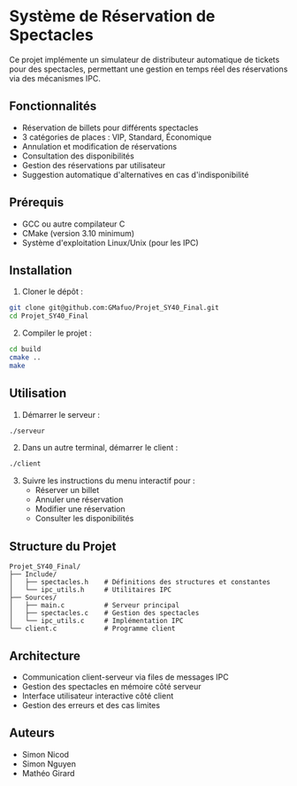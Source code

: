 # Système de Réservation de Spectacles

Ce projet implémente un simulateur de distributeur automatique de tickets pour des spectacles, permettant une gestion en temps réel des réservations via des mécanismes IPC.

## Fonctionnalités

- Réservation de billets pour différents spectacles
- 3 catégories de places : VIP, Standard, Économique
- Annulation et modification de réservations
- Consultation des disponibilités
- Gestion des réservations par utilisateur
- Suggestion automatique d'alternatives en cas d'indisponibilité

## Prérequis

- GCC ou autre compilateur C
- CMake (version 3.10 minimum)
- Système d'exploitation Linux/Unix (pour les IPC)

## Installation

1. Cloner le dépôt :
```bash
git clone git@github.com:GMafuo/Projet_SY40_Final.git
cd Projet_SY40_Final
```

2. Compiler le projet :
```bash
cd build
cmake ..
make
```

## Utilisation

1. Démarrer le serveur :
```bash
./serveur
```

2. Dans un autre terminal, démarrer le client :
```bash
./client
```

3. Suivre les instructions du menu interactif pour :
   - Réserver un billet
   - Annuler une réservation
   - Modifier une réservation
   - Consulter les disponibilités

## Structure du Projet

```
Projet_SY40_Final/
├── Include/
│   ├── spectacles.h    # Définitions des structures et constantes
│   └── ipc_utils.h     # Utilitaires IPC
├── Sources/
│   ├── main.c          # Serveur principal
│   ├── spectacles.c    # Gestion des spectacles
│   └── ipc_utils.c     # Implémentation IPC
└── client.c            # Programme client
```

## Architecture

- Communication client-serveur via files de messages IPC
- Gestion des spectacles en mémoire côté serveur
- Interface utilisateur interactive côté client
- Gestion des erreurs et des cas limites

## Auteurs

- Simon Nicod
- Simon Nguyen
- Mathéo Girard
